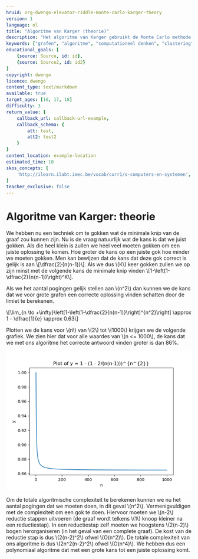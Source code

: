 ```yaml
---
hruid: org-dwengo-elevator-riddle-monte-carlo-karger-theory
version: 1
language: nl
title: "Algoritme van Karger (theorie)"
description: "Het algoritme van Karger gebruikt de Monte Carlo methode om tot een oplosing te komen."
keywords: ["grafen", "algoritme", "computationeel denken", "clustering", "datastructuur", "monte carlo", "python", "karger"]
educational_goals: [
    {source: Source, id: id}, 
    {source: Source2, id: id2}
]
copyright: dwengo
licence: dwengo
content_type: text/markdown
available: true
target_ages: [16, 17, 18]
difficulty: 3
return_value: {
    callback_url: callback-url-example,
    callback_schema: {
        att: test,
        att2: test2
    }
}
content_location: example-location
estimated_time: 10
skos_concepts: [
    'http://ilearn.ilabt.imec.be/vocab/curr1/s-computers-en-systemen', 
]
teacher_exclusive: false
---
```


# Algoritme van Karger: theorie

We hebben nu een techniek om te gokken wat de minimale knip van de graaf zou kunnen zijn. Nu is de vraag natuurlijk wat de kans is dat we juist gokken. Als die heel klein is zullen we heel veel moeten gokken om een juiste oplossing te komen. Hoe groter de kans op een juiste gok hoe minder we moeten gokken. Men kan bewijzen dat de kans dat deze gok correct is gelijk is aan \\[\dfrac{2}{n(n-1)}\\]. Als we dus \\(K\\) keer gokken zullen we op zijn minst met de volgende kans de minimale knip vinden \\[1-\left(1-\dfrac{2}{n(n-1)}\right)^K\\].

Als we het aantal pogingen gelijk stellen aan \\(n^2\\) dan kunnen we de kans dat we voor grote grafen een correcte oplossing vinden schatten door de limiet te berekenen.

\\[\lim_{n \to +\infty}\left[1-\left(1-\dfrac{2}{n(n-1)}\right)^{n^2}\right] \approx 1 - \dfrac{1}{e} \approx 0.63\\]

Plotten we de kans voor \\(n\\) van \\(2\\) tot \\(1000\\) krijgen we de volgende grafiek. We zien hier dat voor alle waardes van \\(n <= 1000\\), de kans dat we met ons algoritme het correcte antwoord vinden groter is dan 86%.

![Kans op juiste antwoord voor graaf met grootte n.](embed/probability.png "Kans op juiste antwoord voor graaf met grootte n.")

Om de totale algoritmische complexiteit te berekenen kunnen we nu het aantal pogingen dat we moeten doen, in dit geval \\(n^2\\). Vermenigvuldigen met de complexiteit om een gok te doen. Hiervoor moeten we \\(n-2\\) reductie stappen uitvoeren (de graaf wordt telkens \\(1\\) knoop kleiner na een reductiestap). In een reductiestap zelf moeten we hoogstens \\(2(n-2)\\) bogen herorganiseren (in het geval van een complete graaf). De kost van de reductie stap is dus \\(2(n-2)^2\\) ofwel \\(O(n^2)\\). De totale complexiteit van ons algoritme is dus \\(2n^2(n-2)^2\\) ofwel \\(O(n^4)\\). We hebben dus een polynomiaal algoritme dat met een grote kans tot een juiste oplossing komt.  


